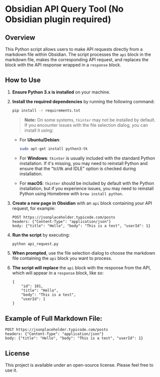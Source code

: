 # Obsidian API Query Tool (No Obsidian plugin required)

## Overview
This Python script allows users to make API requests directly from a markdown file within Obsidian. The script processes the ```api``` block in the markdown file, makes the corresponding API request, and replaces the block with the API response wrapped in a ```response``` block.

## How to Use

1. **Ensure Python 3.x is installed** on your machine.
2. **Install the required dependencies** by running the following command:
    ```bash
    pip install -r requirements.txt
    ```

    > **Note:** On some systems, `tkinter` may not be installed by default. If you encounter issues with the file selection dialog, you can install it using:
    
    - For **Ubuntu/Debian**:
      ```bash
      sudo apt-get install python3-tk
      ```

    - For **Windows**:
      `tkinter` is usually included with the standard Python installation. If it's missing, you may need to reinstall Python and ensure that the "tcl/tk and IDLE" option is checked during installation.

    - For **macOS**:
      `tkinter` should be included by default with the Python installation, but if you experience issues, you may need to reinstall Python using Homebrew with `brew install python`.

3. **Create a new page in Obsidian** with an ```api``` block containing your API request, for example:
    ```api
    POST https://jsonplaceholder.typicode.com/posts
    headers: {"Content-Type": "application/json"}
    body: {"title": "Hello", "body": "This is a test", "userId": 1}
    ```

4. **Run the script** by executing:
    ```bash
    python api_request.py
    ```

5. **When prompted**, use the file selection dialog to choose the markdown file containing the ```api``` block you want to process.
6. **The script will replace** the ```api``` block with the response from the API, which will appear in a ```response``` block, like so:

    ```response
    {
        "id": 101,
        "title": "Hello",
        "body": "This is a test",
        "userId": 1
    }
    ```

## Example of Full Markdown File:

```api
POST https://jsonplaceholder.typicode.com/posts
headers: {"Content-Type": "application/json"}
body: {"title": "Hello", "body": "This is a test", "userId": 1}
```

## License
This project is available under an open-source license. Please feel free to use it.